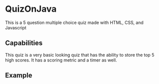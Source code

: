 # QuizOnJava
This is a 5 question multiple choice quiz made with HTML, CSS, and Javascript

## Capabilities
This quiz is a very basic looking quiz that has the ability to store the top 5 high scores. It has a scoring metric and a timer as well.

## Example


